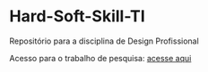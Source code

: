 # Hard-Soft-Skill-TI
Repositório para a disciplina de Design Profissional

Acesso para o trabalho de pesquisa: [acesse aqui](https://www.canva.com/pt_br/)
